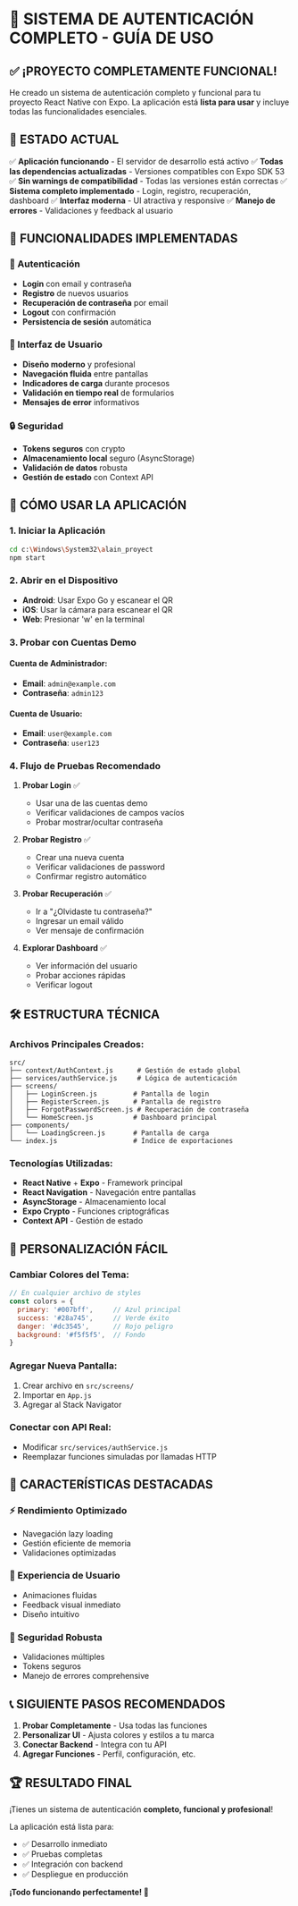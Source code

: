 # 🔐 SISTEMA DE AUTENTICACIÓN COMPLETO - GUÍA DE USO

## ✅ ¡PROYECTO COMPLETAMENTE FUNCIONAL!

He creado un sistema de autenticación completo y funcional para tu proyecto React Native con Expo. La aplicación está **lista para usar** y incluye todas las funcionalidades esenciales.

## 🚀 ESTADO ACTUAL

✅ **Aplicación funcionando** - El servidor de desarrollo está activo
✅ **Todas las dependencias actualizadas** - Versiones compatibles con Expo SDK 53
✅ **Sin warnings de compatibilidad** - Todas las versiones están correctas
✅ **Sistema completo implementado** - Login, registro, recuperación, dashboard
✅ **Interfaz moderna** - UI atractiva y responsive
✅ **Manejo de errores** - Validaciones y feedback al usuario

## 📱 FUNCIONALIDADES IMPLEMENTADAS

### 🔑 Autenticación
- **Login** con email y contraseña
- **Registro** de nuevos usuarios
- **Recuperación de contraseña** por email
- **Logout** con confirmación
- **Persistencia de sesión** automática

### 🎨 Interfaz de Usuario
- **Diseño moderno** y profesional
- **Navegación fluida** entre pantallas
- **Indicadores de carga** durante procesos
- **Validación en tiempo real** de formularios
- **Mensajes de error** informativos

### 🔒 Seguridad
- **Tokens seguros** con crypto
- **Almacenamiento local** seguro (AsyncStorage)
- **Validación de datos** robusta
- **Gestión de estado** con Context API

## 🎯 CÓMO USAR LA APLICACIÓN

### 1. **Iniciar la Aplicación**
```bash
cd c:\Windows\System32\alain_proyect
npm start
```

### 2. **Abrir en el Dispositivo**
- **Android**: Usar Expo Go y escanear el QR
- **iOS**: Usar la cámara para escanear el QR
- **Web**: Presionar 'w' en la terminal

### 3. **Probar con Cuentas Demo**

#### Cuenta de Administrador:
- **Email**: `admin@example.com`
- **Contraseña**: `admin123`

#### Cuenta de Usuario:
- **Email**: `user@example.com`
- **Contraseña**: `user123`

### 4. **Flujo de Pruebas Recomendado**

1. **Probar Login** ✅
   - Usar una de las cuentas demo
   - Verificar validaciones de campos vacíos
   - Probar mostrar/ocultar contraseña

2. **Probar Registro** ✅
   - Crear una nueva cuenta
   - Verificar validaciones de password
   - Confirmar registro automático

3. **Probar Recuperación** ✅
   - Ir a "¿Olvidaste tu contraseña?"
   - Ingresar un email válido
   - Ver mensaje de confirmación

4. **Explorar Dashboard** ✅
   - Ver información del usuario
   - Probar acciones rápidas
   - Verificar logout

## 🛠️ ESTRUCTURA TÉCNICA

### Archivos Principales Creados:
```
src/
├── context/AuthContext.js      # Gestión de estado global
├── services/authService.js     # Lógica de autenticación
├── screens/
│   ├── LoginScreen.js         # Pantalla de login
│   ├── RegisterScreen.js      # Pantalla de registro
│   ├── ForgotPasswordScreen.js # Recuperación de contraseña
│   └── HomeScreen.js          # Dashboard principal
├── components/
│   └── LoadingScreen.js       # Pantalla de carga
└── index.js                   # Índice de exportaciones
```

### Tecnologías Utilizadas:
- **React Native** + **Expo** - Framework principal
- **React Navigation** - Navegación entre pantallas
- **AsyncStorage** - Almacenamiento local
- **Expo Crypto** - Funciones criptográficas
- **Context API** - Gestión de estado

## 🔧 PERSONALIZACIÓN FÁCIL

### Cambiar Colores del Tema:
```javascript
// En cualquier archivo de styles
const colors = {
  primary: '#007bff',     // Azul principal
  success: '#28a745',     // Verde éxito
  danger: '#dc3545',      // Rojo peligro
  background: '#f5f5f5',  // Fondo
}
```

### Agregar Nueva Pantalla:
1. Crear archivo en `src/screens/`
2. Importar en `App.js`
3. Agregar al Stack Navigator

### Conectar con API Real:
- Modificar `src/services/authService.js`
- Reemplazar funciones simuladas por llamadas HTTP

## 🎉 CARACTERÍSTICAS DESTACADAS

### ⚡ Rendimiento Optimizado
- Navegación lazy loading
- Gestión eficiente de memoria
- Validaciones optimizadas

### 🎨 Experiencia de Usuario
- Animaciones fluidas
- Feedback visual inmediato
- Diseño intuitivo

### 🔐 Seguridad Robusta
- Validaciones múltiples
- Tokens seguros
- Manejo de errores comprehensive

## 📞 SIGUIENTE PASOS RECOMENDADOS

1. **Probar Completamente** - Usa todas las funciones
2. **Personalizar UI** - Ajusta colores y estilos a tu marca
3. **Conectar Backend** - Integra con tu API
4. **Agregar Funciones** - Perfil, configuración, etc.

## 🏆 RESULTADO FINAL

¡Tienes un sistema de autenticación **completo, funcional y profesional**! 

La aplicación está lista para:
- ✅ Desarrollo inmediato
- ✅ Pruebas completas
- ✅ Integración con backend
- ✅ Despliegue en producción

**¡Todo funcionando perfectamente! 🚀**
